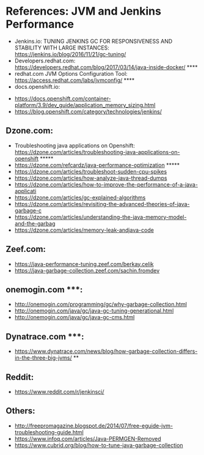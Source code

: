 # References: JVM and Jenkins Performance

* Jenkins.io: TUNING JENKINS GC FOR RESPONSIVENESS AND STABILITY WITH LARGE INSTANCES: https://jenkins.io/blog/2016/11/21/gc-tuning/
* Developers.redhat.com: https://developers.redhat.com/blog/2017/03/14/java-inside-docker/  ****
* redhat.com JVM Options Configuration Tool: https://access.redhat.com/labs/jvmconfig/  **** 
* docs.openshift.io: 
 - https://docs.openshift.com/container-platform/3.9/dev_guide/application_memory_sizing.html 
 - https://blog.openshift.com/category/technologies/jenkins/ 

## Dzone.com:
* Troubleshooting java applications on Openshift: https://dzone.com/articles/troubleshooting-java-applications-on-openshift *****
* https://dzone.com/refcardz/java-performance-optimization  *****
* https://dzone.com/articles/troubleshoot-sudden-cpu-spikes 
* https://dzone.com/articles/how-analyze-java-thread-dumps  
* https://dzone.com/articles/how-to-improve-the-performance-of-a-java-applicati 
* https://dzone.com/articles/gc-explained-algorithms 
* https://dzone.com/articles/revisiting-the-advanced-theories-of-java-garbage-c 
* https://dzone.com/articles/understanding-the-java-memory-model-and-the-garbag 
* https://dzone.com/articles/memory-leak-andjava-code 

## Zeef.com:
* https://java-performance-tuning.zeef.com/berkay.celik 
* https://java-garbage-collection.zeef.com/sachin.fromdev 

## onemogin.com ***:
* http://onemogin.com/programming/gc/why-garbage-collection.html 
* http://onemogin.com/java/gc/java-gc-tuning-generational.html 
* http://onemogin.com/java/gc/java-gc-cms.html 

## Dynatrace.com ***:
* https://www.dynatrace.com/news/blog/how-garbage-collection-differs-in-the-three-big-jvms/ ** 

## Reddit:
* https://www.reddit.com/r/jenkinsci/

## Others:
* http://freepromagazine.blogspot.de/2014/07/free-eguide-jvm-troubleshooting-guide.html
* https://www.infoq.com/articles/Java-PERMGEN-Removed
* https://www.cubrid.org/blog/how-to-tune-java-garbage-collection

 

